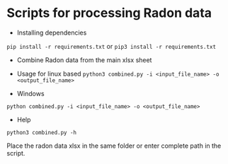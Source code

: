 # Scripts for processing Radon data

- Installing dependencies

```pip install -r requirements.txt```
or 
```pip3 install -r requirements.txt```

- Combine Radon data from the main xlsx sheet

- Usage for linux based
```python3 combined.py -i <input_file_name> -o <output_file_name> ```

- Windows

```python combined.py -i <input_file_name> -o <output_file_name>```
    
- Help

```python3 combined.py -h```

Place the radon data xlsx in the same folder or enter complete path in the script.
